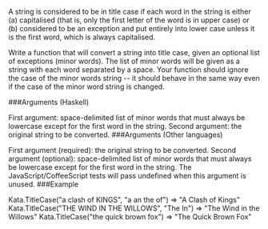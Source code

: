 A string is considered to be in title case if each word in the string is either (a) capitalised (that is, only the first letter of the word is in upper case) or (b) considered to be an exception and put entirely into lower case unless it is the first word, which is always capitalised.

Write a function that will convert a string into title case, given an optional list of exceptions (minor words). The list of minor words will be given as a string with each word separated by a space. Your function should ignore the case of the minor words string -- it should behave in the same way even if the case of the minor word string is changed.

###Arguments (Haskell)

First argument: space-delimited list of minor words that must always be lowercase except for the first word in the string.
Second argument: the original string to be converted.
###Arguments (Other languages)

First argument (required): the original string to be converted.
Second argument (optional): space-delimited list of minor words that must always be lowercase except for the first word in the string. The JavaScript/CoffeeScript tests will pass undefined when this argument is unused.
###Example

Kata.TitleCase("a clash of KINGS", "a an the of")   => "A Clash of Kings"
Kata.TitleCase("THE WIND IN THE WILLOWS", "The In") => "The Wind in the Willows"
Kata.TitleCase("the quick brown fox")               => "The Quick Brown Fox"